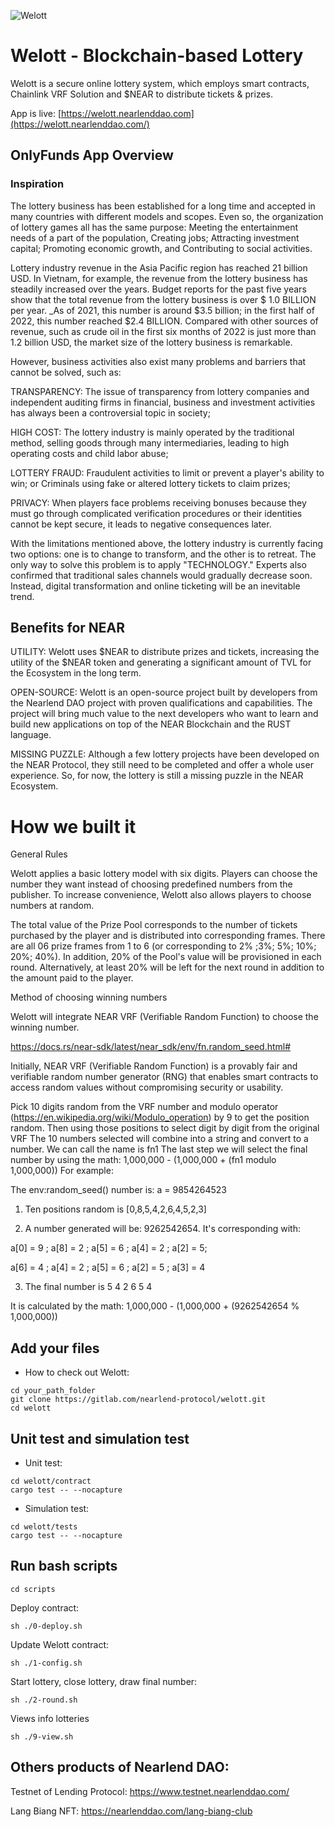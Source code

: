 ![Welott](https://pbs.twimg.com/media/FhrHbJpUUAA1m8R?format=jpg&name=4096x4096)

# Welott - Blockchain-based Lottery
Welott is a secure online lottery system, which employs smart contracts, Chainlink VRF Solution and $NEAR to distribute tickets & prizes.

App is live: [https://welott.nearlenddao.com](https://welott.nearlenddao.com/)  

## OnlyFunds App Overview

### Inspiration
The lottery business has been established for a long time and accepted in many countries with different models and scopes. Even so, the organization of lottery games all has the same purpose: Meeting the entertainment needs of a part of the population, Creating jobs; Attracting investment capital; Promoting economic growth, and Contributing to social activities.

Lottery industry revenue in the Asia Pacific region has reached 21 billion USD. In Vietnam, for example, the revenue from the lottery business has steadily increased over the years. Budget reports for the past five years show that the total revenue from the lottery business is over $ 1.0 BILLION per year. _As of 2021, this number is around $3.5 billion; in the first half of 2022, this number reached $2.4 BILLION. Compared with other sources of revenue, such as crude oil in the first six months of 2022 is just more than 1.2 billion USD, the market size of the lottery business is remarkable.

However, business activities also exist many problems and barriers that cannot be solved, such as:

TRANSPARENCY: The issue of transparency from lottery companies and independent auditing firms in financial, business and investment activities has always been a controversial topic in society;

HIGH COST: The lottery industry is mainly operated by the traditional method, selling goods through many intermediaries, leading to high operating costs and child labor abuse;

LOTTERY FRAUD: Fraudulent activities to limit or prevent a player's ability to win; or Criminals using fake or altered lottery tickets to claim prizes;

PRIVACY: When players face problems receiving bonuses because they must go through complicated verification procedures or their identities cannot be kept secure, it leads to negative consequences later.

With the limitations mentioned above, the lottery industry is currently facing two options: one is to change to transform, and the other is to retreat. The only way to solve this problem is to apply "TECHNOLOGY." Experts also confirmed that traditional sales channels would gradually decrease soon. Instead, digital transformation and online ticketing will be an inevitable trend.

## Benefits for NEAR
 
UTILITY: Welott uses $NEAR to distribute prizes and tickets, increasing the utility of the $NEAR token and generating a significant amount of TVL for the Ecosystem in the long term.

OPEN-SOURCE: Welott is an open-source project built by developers from the Nearlend DAO project with proven qualifications and capabilities. The project will bring much value to the next developers who want to learn and build new applications on top of the NEAR Blockchain and the RUST language.

MISSING PUZZLE: Although a few lottery projects have been developed on the NEAR Protocol, they still need to be completed and offer a whole user experience. So, for now, the lottery is still a missing puzzle in the NEAR Ecosystem.


# How we built it

General Rules

Welott applies a basic lottery model with six digits. Players can choose the number they want instead of choosing predefined numbers from the publisher. To increase convenience, Welott also allows players to choose numbers at random.

The total value of the Prize Pool corresponds to the number of tickets purchased by the player and is distributed into corresponding frames. There are all 06 prize frames from 1 to 6 (or corresponding to 2% ;3%; 5%; 10%; 20%; 40%). In addition, 20% of the Pool's value will be provisioned in each round. Alternatively, at least 20% will be left for the next round in addition to the amount paid to the player.

Method of choosing winning numbers

Welott will integrate NEAR VRF (Verifiable Random Function) to choose the winning number.

https://docs.rs/near-sdk/latest/near_sdk/env/fn.random_seed.html#

Initially, NEAR VRF (Verifiable Random Function) is a provably fair and verifiable random number generator (RNG) that enables smart contracts to access random values without compromising security or usability.

Pick 10 digits random from the VRF number and modulo operator (https://en.wikipedia.org/wiki/Modulo_operation) by 9 to get the position random. Then using those positions to select digit by digit from the original VRF
The 10 numbers selected will combine into a string and convert to a number. We can call the name is fn1
The last step we will select the final number by using the math: 1,000,000 - (1,000,000 + (fn1 modulo 1,000,000))
For example:

The env:random_seed() number is: a = 9854264523

1) Ten positions random is [0,8,5,4,2,6,4,5,2,3]

2) A number generated will be: 9262542654. It's corresponding with:

a[0] = 9 ; a[8] = 2 ; a[5] = 6 ; a[4] = 2 ; a[2] = 5;

a[6] = 4 ; a[4] = 2 ; a[5] = 6 ; a[2] = 5 ; a[3] = 4

3) The final number is 5 4 2 6 5 4

It is calculated by the math: 1,000,000 - (1,000,000 + (9262542654 % 1,000,000))

## Add your files

- How to check out Welott:

```
cd your_path_folder
git clone https://gitlab.com/nearlend-protocol/welott.git
cd welott
```

## Unit test and simulation test

- Unit test:
```
cd welott/contract
cargo test -- --nocapture
```

- Simulation test:
```
cd welott/tests
cargo test -- --nocapture
```

## Run bash scripts

```
cd scripts
```

Deploy contract: 
```
sh ./0-deploy.sh
```

Update Welott contract:
```
sh ./1-config.sh
```

Start lottery, close lottery, draw final number:
```
sh ./2-round.sh
```

Views info lotteries
```
sh ./9-view.sh
```

## Others products of Nearlend DAO:

Testnet of Lending Protocol: https://www.testnet.nearlenddao.com/

Lang Biang NFT: https://nearlenddao.com/lang-biang-club

